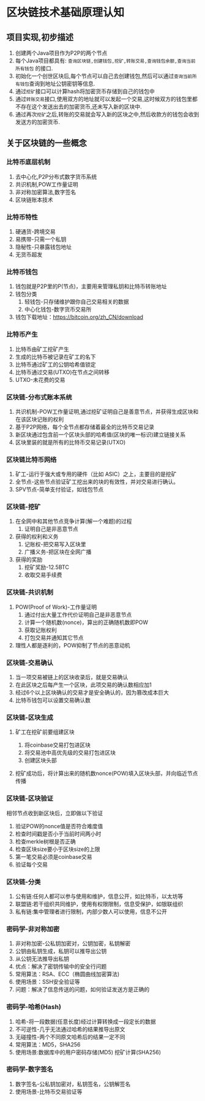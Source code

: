 # 区块链技术基础原理认知

## 项目实现,初步描述
1. 创建两个Java项目作为P2P的两个节点
2. 每个Java项目都具有: `查询区块链,创建钱包,挖矿,转账交易,查询钱包余额,查询当前所有钱包` 的接口.
3. 初始化一个创世区块后,每个节点可以自己去创建钱包,然后可以通过`查询当前所有钱包`查询到地址公钥密钥等信息.
4. 通过`挖矿`接口可以计算hash将加密货币存储到自己的钱包中
5. 通过`转账交易`接口,使用双方的地址就可以发起一个交易,这时候双方的钱包里都不存在这个发送出去的加密货币,还未写入新的区块中.
6. 通过再次`挖矿`之后,转账的交易就会写入新的区块之中,然后收款方的钱包会收到发送方的加密货币.

## 关于区块链的一些概念
### 比特币底层机制
1. 去中心化,P2P分布式数字货币系统
2. 共识机制,POW工作量证明
3. 非对称加密算法,数字签名
4. 区块链账本技术

### 比特币特性
1. 硬通货-跨境交易
2. 易携带-只需一个私钥
3. 隐秘性-只暴露钱包地址
4. 无货币超发

### 比特币钱包
1. 钱包就是P2P里的P(节点)，主要用来管理私钥和比特币转账地址
2. 钱包分类
    1. 轻钱包-只存储维护跟你自己交易相关的数据
    2. 中心化钱包-数字货币交易所
3. 钱包下载地址：https://bitcoin.org/zh_CN/download

### 比特币产生
1. 比特币由矿工挖矿产生
2. 生成的比特币被记录在矿工的名下
3. 比特币通过矿工的公钥哈希值锁定
4. 比特币通过交易(UTXO)在节点之间转移
5. UTXO-未花费的交易

### 区块链-分布式账本系统
1. 共识机制-POW工作量证明,通过挖矿证明自己是善意节点，并获得生成区块和在该区块记账的权利
2. 基于P2P网络，每个全节点都存储着最全的比特币交易记录
3. 新区块通过包含前一个区块头部的哈希值(区块的唯一标识)建立链接关系
4. 区块里装的就是所有的比特币交易记录(UTXO)

### 区块链比特币网络
1. 矿工-运行于强大或专用的硬件（比如 ASIC）之上，主要目的是挖矿
2. 全节点-这些节点验证矿工挖出来的块的有效性，并对交易进行确认。
3. SPV节点-简单支付验证，如钱包节点

### 区块链-挖矿
1. 在全网中和其他节点竞争计算(解一个难题)的过程
    1. 证明自己是非恶意节点
2. 获得的权利和义务
    1.  记账权-把交易写入区块里
    2. 广播义务-把区块在全网广播
1. 获得的奖励
    1. 挖矿奖励-12.5BTC
    2. 收取交易手续费

### 区块链-共识机制
1. POW(Proof of Work)-工作量证明
    1. 通过付出大量工作代价证明自己是非恶意节点
    2. 计算一个随机数(nonce)，算出的正确随机数即POW
    3. 获取记账权利
    4. 打包交易并通知其它节点
2. 理性人都是逐利的，POW抑制了节点的恶意动机

### 区块链-交易确认
1. 当一项交易被链上的区块收录后，就是交易确认
2. 在此区块之后每产生一个区块，此项交易的确认数相应加1
3. 经过6个以上区块确认的交易才是安全确认的，因为篡改成本巨大
4. 比特币钱包可以设置交易确认数

### 区块链-区块生成
1. 矿工在挖矿前要组建区块
    1. 将coinbase交易打包进区块
    2. 将交易池中高优先级的交易打包进区块
    3. 创建区块头部

2. 挖矿成功后，将计算出来的随机数nonce(POW)填入区块头部，并向临近节点传播

### 区块链-区块验证
相邻节点收到新区块后，立即做以下验证
1. 验证POW的nonce值是否符合难度值
2. 检查时间戳是否小于当前时间两小时
3. 检查merkle树根是否正确
4. 检查区块size要小于区块size的上限
5. 第一笔交易必须是coinbase交易
6. 验证每个交易

### 区块链-分类
1. 公有链:任何人都可以参与使用和维护，信息公开，如比特币，以太坊等
2. 联盟链:若干组织共同维护，使用有权限限制，信息受保护，如银联组织
3. 私有链:集中管理者进行限制，内部少数人可以使用，信息不公开

### 密码学-非对称加密
1. 非对称加密-公私钥加密对，公钥加密，私钥解密
2. 公钥由私钥生成，私钥可以推导出公钥
3. 从公钥无法推导出私钥
4. 优点：解决了密钥传输中的安全行问题
5. 常用算法：RSA、ECC（椭圆曲线加密算法)
6. 使用场景：SSH安全验证等
7. 问题：解决了信息传送的问题，如何验证发送方是正确的

### 密码学-哈希(Hash)
1. 哈希-将一段数据(任意长度)经过计算转换成一段定长的数据
2. 不可逆性-几乎无法通过哈希的结果推导出原文
3. 无碰撞性-两个不同原文哈希后的结果一定不同
4. 常用算法：MD5，SHA256
5. 使用场景:数据库中的用户密码存储(MD5) 挖矿计算(SHA256)

### 密码学-数字签名
1. 数字签名-公私钥加密对，私钥签名，公钥解签名
2. 使用场景-比特币交易验证等